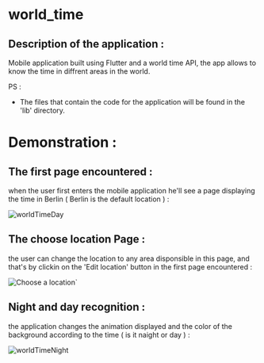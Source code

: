 # world_time
## Description of the application :
 Mobile application built using Flutter and a world time API,  the app allows to know the time in diffrent areas in the world.

PS : 
- The files that contain the code for the application will be found in the 'lib' directory.

# Demonstration :

 ## The first page encountered : 
 when the user first enters the mobile application he'll see a page displaying the time in Berlin ( Berlin is the default location ) :
 
![worldTimeDay](https://github.com/user-attachments/assets/bf91332a-2383-4fef-b5a4-8d0d5ca82991)

## The choose location Page :
the user can change the location to any area disponsible in this page, and that's by clickin on the 'Edit location' button in the first page encountered :

![Choose a location`](https://github.com/user-attachments/assets/a8bfe28f-8c00-4049-b5f3-eb78c810af70)

## Night and day recognition : 
the application changes the animation displayed and the color of the background according to the time ( is it naight or day ) :

![worldTimeNight](https://github.com/user-attachments/assets/2433f7f5-4498-47a8-9977-806de35a888f)
